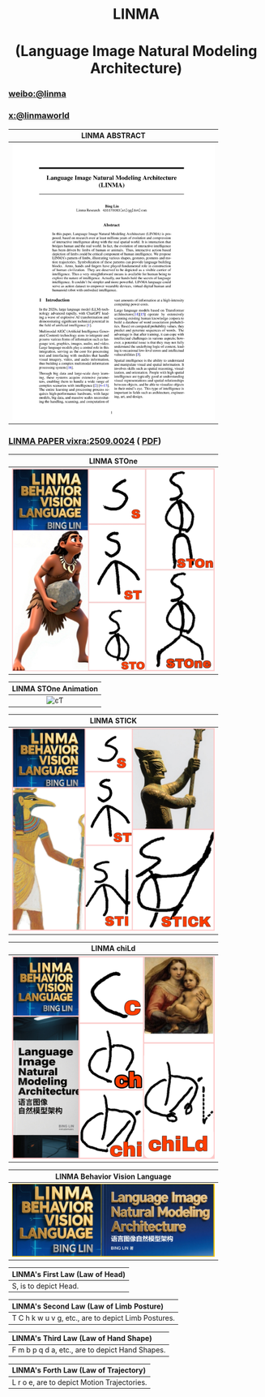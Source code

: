 <div align="center">

# LINMA

# (Language Image Natural Modeling Architecture)
</div>

### [weibo:@linma](https://m.weibo.cn/u/7901318704)

###   [x:@linmaworld](https://x.com/linmaworld)

| LINMA ABSTRACT |
|:---:|
| <img src="images/linma_abstract.jpg" width="400" alt="ͼƬ"> | 

###  [LINMA PAPER vixra:2509.0024](https://vixra.org/abs/2509.0024) (  [PDF](https://vixra.org/pdf/2509.0024v1.pdf))

| LINMA STOne |
|:---:|
| <img src="images/linma_STOne.jpg" width="400" alt="ͼƬ"> | 

| LINMA STOne Animation|
|:---:|
| <img src="images/linma_STOne1.gif" width="400" alt="ͼƬ"> | 

| LINMA STICK |
|:---:|
| <img src="images/linma_STICK.jpg" width="400" alt="ͼƬ"> | 

| LINMA chiLd |
|:---:|
| <img src="images/linma_chiLd.jpg" width="400" alt="ͼƬ"> | 


| LINMA Behavior Vision Language |
|:---:|
| <img src="images/linma_cover.jpg" width="400" alt="ͼƬ"> | 

| **LINMA's First Law (Law of Head)** |
|:---|
| S, is to depict Head. |

| LINMA's Second Law (Law of Limb Posture) |
|:---|
| T C h k w u v g, etc., are to depict Limb Postures. |

| LINMA's Third Law (Law of Hand Shape) |
|:---|
| F m b p q d a, etc., are to depict Hand Shapes. |

| LINMA's Forth Law (Law of Trajectory) |
|:---|
| L r o e, are to depict Motion Trajectories. |



